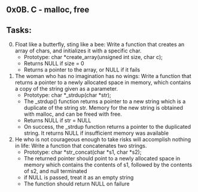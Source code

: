0x0B. C - malloc, free
---------------------------------
## Tasks:

0. Float like a butterfly, sting like a bee: Write a function that creates an array of chars, and initializes it with a specific char.
	* Prototype: char *create_array(unsigned int size, char c);
	* Returns NULL if size = 0
	* Returns a pointer to the array, or NULL if it fails
1. The woman who has no imagination has no wings: Write a function that returns a pointer to a newly allocated space in memory, which contains a copy of the string given as a parameter.
	* Prototype: char *_strdup(char *str);
	* The _strdup() function returns a pointer to a new string which is a duplicate of the string str. Memory for the new string is obtained with malloc, and can be freed with free.
	* Returns NULL if str = NULL
	* On success, the _strdup function returns a pointer to the duplicated string. It returns NULL if insufficient memory was available
2. He who is not courageous enough to take risks will accomplish nothing in life: Write a function that concatenates two strings.
	* Prototype: char *str_concat(char *s1, char *s2);
	* The returned pointer should point to a newly allocated space in memory which contains the contents of s1, followed by the contents of s2, and null terminated
	* if NULL is passed, treat it as an empty string
	* The function should return NULL on failure

